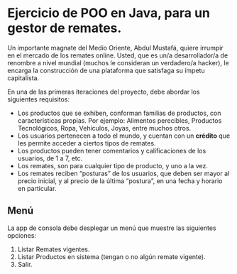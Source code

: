 # Ejercicio de POO en Java, para un gestor de remates.

Un importante magnate del Medio Oriente, Abdul Mustafá, quiere irrumpir en el mercado de los remates online.
Usted, que es un/a desarrollador/a de renombre a nivel mundial (muchos le consideran un verdadero/a hacker),
le encarga la construcción de una plataforma que satisfaga su ímpetu capitalista.

En una de las primeras iteraciones del proyecto, debe abordar los siguientes requisitos:

- Los productos que se exhiben, conforman familias de productos, con características propias.
  Por ejemplo: Alimentos perecibles, Productos Tecnológicos, Ropa, Vehículos, Joyas, entre muchos otros.
- Los usuarios pertenecen a todo el mundo, y cuentan con un **crédito** que les permite acceder a ciertos tipos de remates.
- Los productos pueden tener comentarios y calificaciones de los usuarios, de 1 a 7, etc.
- Los remates, son para cualquier tipo de producto, y uno a la vez.
- Los remates reciben “posturas” de los usuarios, que deben ser mayor al precio inicial, y al precio de la última “postura”, 
en una fecha y horario en particular.


## Menú
La app de consola debe desplegar un menú que muestre las siguientes opciones:

1. Listar Remates vigentes.
2. Listar Productos en sistema (tengan o no algún remate vigente).
3. Salir.
